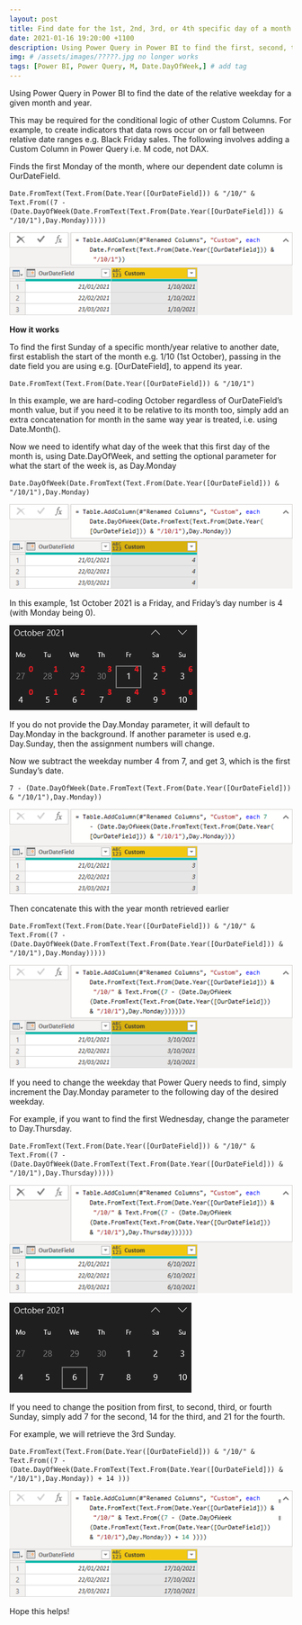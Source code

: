 ```yaml
---
layout: post
title: Find date for the 1st, 2nd, 3rd, or 4th specific day of a month
date: 2021-01-16 19:20:00 +1100
description: Using Power Query in Power BI to find the first, second, third or fourth specific day e.g. Sunday of a month/year, based on another date column. # Add post description (optional)
img: # /assets/images/?????.jpg no longer works
tags: [Power BI, Power Query, M, Date.DayOfWeek,] # add tag
---
```


Using Power Query in Power BI to find the date of the relative weekday for a given month and year.


This may be required for the conditional logic of other Custom Columns. For example, to create indicators that data rows occur on or fall between relative date ranges e.g. Black Friday sales. The following involves adding a Custom Column in Power Query i.e. M code, not DAX.

Finds the first Monday of the month, where our dependent date column is OurDateField.

```
Date.FromText(Text.From(Date.Year([OurDateField])) & "/10/" & Text.From((7 - (Date.DayOfWeek(Date.FromText(Text.From(Date.Year([OurDateField])) & "/10/1"),Day.Monday)))))
```

![Power Query: 1st Sunday of month](https://github.com/datamesse/blog/blob/master/assets/images/blog/2021-01-16-power-bi-find-1st-2nd-3rd-specific-day-of-a-month/1.png?raw=true)

**How it works**

To find the first Sunday of a specific month/year relative to another date, first establish the start of the month e.g. 1/10 (1st October), passing in the date field you are using e.g. [OurDateField], to append its year.

```
Date.FromText(Text.From(Date.Year([OurDateField])) & "/10/1")
```

 In this example, we are hard-coding October regardless of OurDateField’s month value, but if you need it to be relative to its month too, simply add an extra concatenation for month in the same way year is treated, i.e. using Date.Month().

Now we need to identify what day of the week that this first day of the month is, using Date.DayOfWeek, and setting the optional parameter for what the start of the week is, as Day.Monday

```
Date.DayOfWeek(Date.FromText(Text.From(Date.Year([OurDateField])) & "/10/1"),Day.Monday)
```

![Power Query: Day of week number](https://github.com/datamesse/blog/blob/master/assets/images/blog/2021-01-16-power-bi-find-1st-2nd-3rd-specific-day-of-a-month/2.png?raw=true)

 
In this example, 1st October 2021 is a Friday, and Friday’s day number is 4 (with Monday being 0).

![Calendar: Weekday of 1st day of month](https://github.com/datamesse/blog/blob/master/assets/images/blog/2021-01-16-power-bi-find-1st-2nd-3rd-specific-day-of-a-month/3.png?raw=true)

If you do not provide the Day.Monday parameter, it will default to Day.Monday in the background. If another parameter is used e.g. Day.Sunday, then the assignment numbers will change.

Now we subtract the weekday number 4 from 7, and get 3, which is the first Sunday’s date.

```
7 - (Date.DayOfWeek(Date.FromText(Text.From(Date.Year([OurDateField])) & "/10/1"),Day.Monday))
```

![Power Query: Date of 1st Sunday](https://github.com/datamesse/blog/blob/master/assets/images/blog/2021-01-16-power-bi-find-1st-2nd-3rd-specific-day-of-a-month/4.png?raw=true)

Then concatenate this with the year month retrieved earlier

```
Date.FromText(Text.From(Date.Year([OurDateField])) & "/10/" & Text.From((7 - (Date.DayOfWeek(Date.FromText(Text.From(Date.Year([OurDateField])) & "/10/1"),Day.Monday)))))
```

![Power Query: Concatenate the month year to the date](https://github.com/datamesse/blog/blob/master/assets/images/blog/2021-01-16-power-bi-find-1st-2nd-3rd-specific-day-of-a-month/5.png?raw=true)

If you need to change the weekday that Power Query needs to find, simply increment the Day.Monday parameter to the following day of the desired weekday.

For example, if you want to find the first Wednesday, change the parameter to Day.Thursday.

```
Date.FromText(Text.From(Date.Year([OurDateField])) & "/10/" & Text.From((7 - (Date.DayOfWeek(Date.FromText(Text.From(Date.Year([OurDateField])) & "/10/1"),Day.Thursday)))))
```

![Power Query: 1st Wednesday of month](https://github.com/datamesse/blog/blob/master/assets/images/blog/2021-01-16-power-bi-find-1st-2nd-3rd-specific-day-of-a-month/6.png?raw=true)

![Calendar: 1st Wednesday of the month](https://github.com/datamesse/blog/blob/master/assets/images/blog/2021-01-16-power-bi-find-1st-2nd-3rd-specific-day-of-a-month/7.png?raw=true)

If you need to change the position from first, to second, third, or fourth Sunday, simply add 7 for the second, 14 for the third, and 21 for the fourth.

For example, we will retrieve the 3rd Sunday.

```
Date.FromText(Text.From(Date.Year([OurDateField])) & "/10/" & Text.From((7 - (Date.DayOfWeek(Date.FromText(Text.From(Date.Year([OurDateField])) & "/10/1"),Day.Monday)) + 14 )))
```

![Calendar: 3rd Sunday of the month](https://github.com/datamesse/blog/blob/master/assets/images/blog/2021-01-16-power-bi-find-1st-2nd-3rd-specific-day-of-a-month/8.png?raw=true)


Hope this helps!